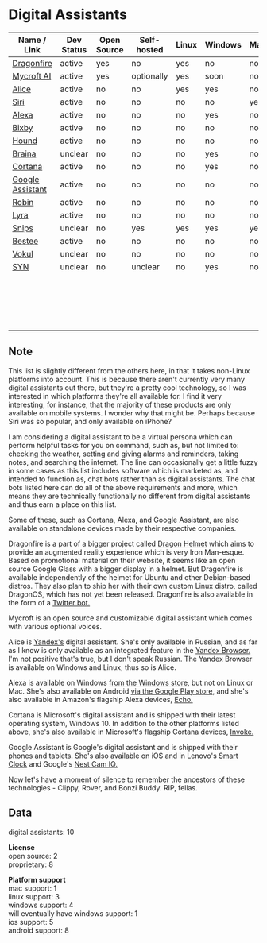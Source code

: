 # Digital Assistants
| Name / Link                                                                        | Dev Status | Open Source | Self-hosted | Linux | Windows | Mac | Android | iOS |
| ---------------------------------------------------------------------------------- | ---------- | ----------- | ----------- | ----- | ------- | --- | ------- | --- |
| [Dragonfire](http://dragon.computer/#dragonfire)                                   | active     | yes         | no          | yes   | no      | no  | yes     | no  |
| [Mycroft AI](https://mycroft.ai/)                                                  | active     | yes         | optionally  | yes   | soon    | no  | yes     | no  |
| [Alice](https://alice.yandex.ru/)                                                  | active     | no          | no          | yes   | yes     | no  | no      | no  |
| [Siri](https://www.apple.com/siri/)                                                | active     | no          | no          | no    | no      | yes | no      | yes |
| [Alexa](https://www.amazon.com/dp/B00P03D4D2/ref=cm_sw_em_r_mt_dp_U_wgUjDbKKF58ET) | active     | no          | no          | no    | yes     | no  | yes     | no  |
| [Bixby](https://samsung.com/global/galaxy/apps/bixby/)                             | active     | no          | no          | no    | no      | no  | yes     | yes |
| [Hound](https://www.soundhound.com/hound)                                          | active     | no          | no          | no    | no      | no  | yes     | yes |
| [Braina](https://www.brainasoft.com/braina/)                                       | unclear    | no          | no          | no    | yes     | no  | yes     | yes |
| [Cortana](https://www.microsoft.com/en-us/cortana)                                 | active     | no          | no          | no    | yes     | no  | yes     | yes |
| [Google Assistant](https://assistant.google.com/)                                  | active     | no          | no          | no    | no      | no  | yes     | yes |
| [Robin](https://play.google.com/store/apps/details?id=com.magnifis.parking)        | active     | no          | no          | no    | no      | no  | yes     | no  |
| [Lyra](https://www.heylyra.com/)                                                   | active     | no          | no          | no    | no      | no  | yes     | yes |
| [Snips](https://snips.ai/)                                                         | unclear    | no          | yes         | yes   | yes     | yes | yes     | yes |
| [Bestee](https://heybestee.com/)                                                   | active     | no          | no          | no    | no      | no  | yes     | no  |
| [Vokul](http://vokulnation.com/)                                                   | unclear    | no          | no          | no    | no      | no  | no      | yes |
| [SYN](https://vaframework.com/)                                                    | unclear    | no          | unclear     | no    | yes     | no  | no      | no  |
| []() |            |             |             |       |         |     |         |     |
| []() |            |             |             |       |         |     |         |     |
| []() |            |             |             |       |         |     |         |     |
| []() |            |             |             |       |         |     |         |     |
| []() |            |             |             |       |         |     |         |     |
| []() |            |             |             |       |         |     |         |     |
| []() |            |             |             |       |         |     |         |     |
| []() |            |             |             |       |         |     |         |     |
| []() |            |             |             |       |         |     |         |     |
| []() |            |             |             |       |         |     |         |     |
| []() |            |             |             |       |         |     |         |     |
| []() |            |             |             |       |         |     |         |     |
| []() |            |             |             |       |         |     |         |     |
| []() |            |             |             |       |         |     |         |     |
| []() |            |             |             |       |         |     |         |     |
| []() |            |             |             |       |         |     |         |     |
| []() |            |             |             |       |         |     |         |     |
| []() |            |             |             |       |         |     |         |     |
| []() |            |             |             |       |         |     |         |     |

## Note  
This list is slightly different from the others here, in that it takes non-Linux platforms into account. This is because there aren't currently very many digital assistants out there, but they're a pretty cool technology, so I was interested in which platforms they're all available for. I find it very interesting, for instance, that the majority of these products are only available on mobile systems. I wonder why that might be. Perhaps because Siri was so popular, and only available on iPhone?

I am considering a digital assistant to be a virtual persona which can perform helpful tasks for you on command, such as, but not limited to: checking the weather, setting and giving alarms and reminders, taking notes, and searching the internet. The line can occasionally get a little fuzzy in some cases as this list includes software which is marketed as, and intended to function as, chat bots rather than as digital assistants. The chat bots listed here can do all of the above requirements and more, which means they are technically functionally no different from digital assistants and thus earn a place on this list.

Some of these, such as Cortana, Alexa, and Google Assistant, are also available on standalone devices made by their respective companies.

Dragonfire is a part of a bigger project called [Dragon Helmet](http://dragon.computer/) which aims to provide an augmented reality experience which is very Iron Man-esque. Based on promotional material on their website, it seems like an open source Google Glass with a bigger display in a helmet. But Dragonfire is available independently of the helmet for Ubuntu and other Debian-based distros. They also plan to ship her with their own custom Linux distro, called DragonOS, which has not yet been released. Dragonfire is also available in the form of a [Twitter bot.](https://twitter.com/DragonfireAI)

Mycroft is an open source and customizable digital assistant which comes with various optional voices.

Alice is [Yandex's](https://yandex.com/) digital assistant. She's only available in Russian, and as far as I know is only available as an integrated feature in the [Yandex Browser.](https://browser.yandex.com/) I'm not positive that's true, but I don't speak Russian. The Yandex Browser is available on Windows and Linux, thus so is Alice.

Alexa is available on Windows [from the Windows store](https://www.microsoft.com/en-us/p/alexa/9n12z3cctcnz), but not on Linux or Mac. She's also available on Android [via the Google Play store,](https://play.google.com/store/apps/details?id=com.amazon.dee.app&hl=en_US) and she's also available in Amazon's flagship Alexa devices, [Echo.](https://www.amazon.com/dp/B07456BG8N)

Cortana is Microsoft's digital assistant and is shipped with their latest operating system, Windows 10. In addition to the other platforms listed above, she's also available in Microsoft's flagship Cortana devices, [Invoke.](https://www.microsoft.com/en-us/p/harman-kardon-invoke-with-cortana-by-microsoft/8rl7xlnwn95v)

Google Assistant is Google's digital assistant and is shipped with their phones and tablets. She's also available on iOS and in Lenovo's [Smart Clock](https://www.lenovo.com/us/en/smart-clock) and Google's [Nest Cam IQ.](https://store.google.com/us/product/nest_cam_iq?hl=en-US&GoogleNest&gclid=EAIaIQobChMIy6Lz3afa3gIViKDsCh1bjQPEEAAYASAAEgJhTvD_BwE&gclsrc=aw.ds)

Now let's have a moment of silence to remember the ancestors of these technologies - Clippy, Rover, and Bonzi Buddy. RIP, fellas.

## Data  
digital assistants: 10

**License**  
open source: 2  
proprietary: 8

**Platform support**  
mac support: 1  
linux support: 3  
windows support: 4  
will eventually have windows support: 1  
ios support: 5  
android support: 8
